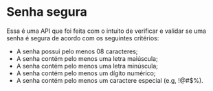 # Senha segura

Essa é uma API que foi feita com o intuito de verificar e validar se uma senha é segura de acordo com os seguintes critérios:
- A senha possui pelo menos 08 caracteres;
- A senha contém pelo menos uma letra maiúscula;
- A senha contém pelo menos uma letra minúscula;
- A senha contém pelo menos um dígito numérico;
- A senha contém pelo menos um caractere especial (e.g, !@#$%).

